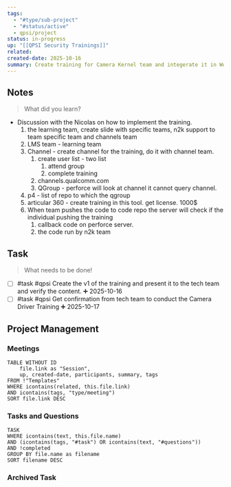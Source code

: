 ```yaml
---
tags:
  - "#type/sub-project"
  - "#status/active"
  - qpsi/project
status: in-progress
up: "[[QPSI Security Trainings]]"
related:
created-date: 2025-10-16
summary: Create training for Camera Kernel team and integerate it in Workday. This will be a mandatory training for the team.
---
```


## Notes
> What did you learn?

- Discussion with the Nicolas on how to implement the training.
	1. the learning team, create slide with specific teams, n2k support to team specific team and channels team
	2. LMS team - learning team
	3. Channel - create channel for the training, do it with channel team.
		1. create user list - two list 
			1. attend group
			2. complete training
		2. channels.qualcomm.com
		3. QGroup - perforce will look at channel it cannot query channel.
	4. p4 - list of repo to which the qgroup 
	5. articular 360 - create training in this tool. get license. 1000$
	6. When team pushes the code to code repo the server will check if the individual pushing the training 
		1. callback code on perforce server.
		2. the code run by n2k team

## Task
> What needs to be done!

- [ ] #task #qpsi Create the v1 of the training and present it to the tech team and verify the content. ➕ 2025-10-16
- [ ] #task #qpsi Get confirmation from tech team to conduct the Camera Driver Training ➕ 2025-10-17

## Project Management

### Meetings

```dataview
TABLE WITHOUT ID
	file.link as "Session",
	up, created-date, participants, summary, tags
FROM !"Templates"
WHERE icontains(related, this.file.link)
AND icontains(tags, "type/meeting")
SORT file.link DESC
```

### Tasks and Questions

```dataview
TASK
WHERE icontains(text, this.file.name)
AND (icontains(tags, "#task") OR icontains(text, "#questions"))
AND !completed
GROUP BY file.name as filename
SORT filename DESC
```

### Archived Task
